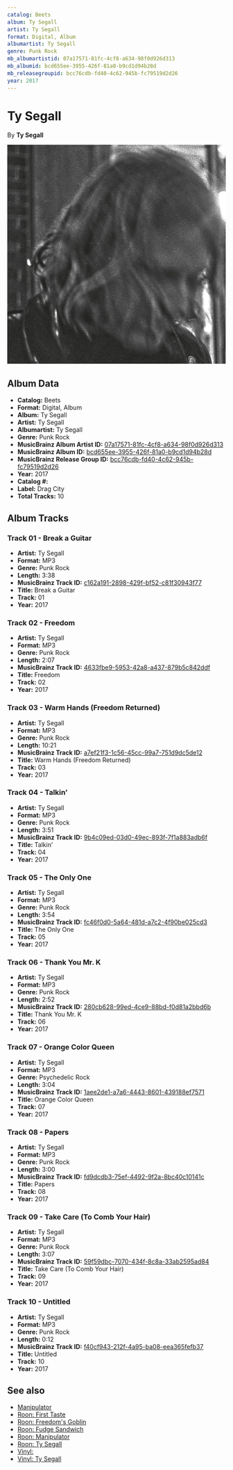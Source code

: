 ```yaml
---
catalog: Beets
album: Ty Segall
artist: Ty Segall
format: Digital, Album
albumartist: Ty Segall
genre: Punk Rock
mb_albumartistid: 07a17571-81fc-4cf8-a634-98f0d926d313
mb_albumid: bcd655ee-3955-426f-81a0-b9cd1d94b28d
mb_releasegroupid: bcc76cdb-fd40-4c62-945b-fc79519d2d26
year: 2017
---
```


# Ty Segall

By **Ty Segall**

![](../../assets/beetscovers/Ty_Segall-Ty_Segall.jpg)

## Album Data

- **Catalog:** Beets
- **Format:** Digital, Album
- **Album:** Ty Segall
- **Artist:** Ty Segall
- **Albumartist:** Ty Segall
- **Genre:** Punk Rock
- **MusicBrainz Album Artist ID:** [07a17571-81fc-4cf8-a634-98f0d926d313](https://musicbrainz.org/artist/07a17571-81fc-4cf8-a634-98f0d926d313)
- **MusicBrainz Album ID:** [bcd655ee-3955-426f-81a0-b9cd1d94b28d](https://musicbrainz.org/release/bcd655ee-3955-426f-81a0-b9cd1d94b28d)
- **MusicBrainz Release Group ID:** [bcc76cdb-fd40-4c62-945b-fc79519d2d26](https://musicbrainz.org/release-group/bcc76cdb-fd40-4c62-945b-fc79519d2d26)
- **Year:** 2017
- **Catalog #:** 
- **Label:** Drag City
- **Total Tracks:** 10

## Album Tracks

### Track 01 - Break a Guitar

- **Artist:** Ty Segall
- **Format:** MP3
- **Genre:** Punk Rock
- **Length:** 3:38
- **MusicBrainz Track ID:** [c162a191-2898-429f-bf52-c81f30943f77](https://musicbrainz.org/recording/c162a191-2898-429f-bf52-c81f30943f77)
- **Title:** Break a Guitar
- **Track:** 01
- **Year:** 2017

### Track 02 - Freedom

- **Artist:** Ty Segall
- **Format:** MP3
- **Genre:** Punk Rock
- **Length:** 2:07
- **MusicBrainz Track ID:** [4633fbe9-5953-42a8-a437-879b5c842ddf](https://musicbrainz.org/recording/4633fbe9-5953-42a8-a437-879b5c842ddf)
- **Title:** Freedom
- **Track:** 02
- **Year:** 2017

### Track 03 - Warm Hands (Freedom Returned)

- **Artist:** Ty Segall
- **Format:** MP3
- **Genre:** Punk Rock
- **Length:** 10:21
- **MusicBrainz Track ID:** [a7ef21f3-1c56-45cc-99a7-751d9dc5de12](https://musicbrainz.org/recording/a7ef21f3-1c56-45cc-99a7-751d9dc5de12)
- **Title:** Warm Hands (Freedom Returned)
- **Track:** 03
- **Year:** 2017

### Track 04 - Talkin’

- **Artist:** Ty Segall
- **Format:** MP3
- **Genre:** Punk Rock
- **Length:** 3:51
- **MusicBrainz Track ID:** [9b4c09ed-03d0-49ec-893f-7f1a883adb6f](https://musicbrainz.org/recording/9b4c09ed-03d0-49ec-893f-7f1a883adb6f)
- **Title:** Talkin’
- **Track:** 04
- **Year:** 2017

### Track 05 - The Only One

- **Artist:** Ty Segall
- **Format:** MP3
- **Genre:** Punk Rock
- **Length:** 3:54
- **MusicBrainz Track ID:** [fc46f0d0-5a64-481d-a7c2-4f90be025cd3](https://musicbrainz.org/recording/fc46f0d0-5a64-481d-a7c2-4f90be025cd3)
- **Title:** The Only One
- **Track:** 05
- **Year:** 2017

### Track 06 - Thank You Mr. K

- **Artist:** Ty Segall
- **Format:** MP3
- **Genre:** Punk Rock
- **Length:** 2:52
- **MusicBrainz Track ID:** [280cb628-99ed-4ce9-88bd-f0d81a2bbd6b](https://musicbrainz.org/recording/280cb628-99ed-4ce9-88bd-f0d81a2bbd6b)
- **Title:** Thank You Mr. K
- **Track:** 06
- **Year:** 2017

### Track 07 - Orange Color Queen

- **Artist:** Ty Segall
- **Format:** MP3
- **Genre:** Psychedelic Rock
- **Length:** 3:04
- **MusicBrainz Track ID:** [1aee2de1-a7a6-4443-8601-439188ef7571](https://musicbrainz.org/recording/1aee2de1-a7a6-4443-8601-439188ef7571)
- **Title:** Orange Color Queen
- **Track:** 07
- **Year:** 2017

### Track 08 - Papers

- **Artist:** Ty Segall
- **Format:** MP3
- **Genre:** Punk Rock
- **Length:** 3:00
- **MusicBrainz Track ID:** [fd9dcdb3-75ef-4492-9f2a-8bc40c10141c](https://musicbrainz.org/recording/fd9dcdb3-75ef-4492-9f2a-8bc40c10141c)
- **Title:** Papers
- **Track:** 08
- **Year:** 2017

### Track 09 - Take Care (To Comb Your Hair)

- **Artist:** Ty Segall
- **Format:** MP3
- **Genre:** Punk Rock
- **Length:** 3:07
- **MusicBrainz Track ID:** [59f59dbc-7070-434f-8c8a-33ab2595ad84](https://musicbrainz.org/recording/59f59dbc-7070-434f-8c8a-33ab2595ad84)
- **Title:** Take Care (To Comb Your Hair)
- **Track:** 09
- **Year:** 2017

### Track 10 - Untitled

- **Artist:** Ty Segall
- **Format:** MP3
- **Genre:** Punk Rock
- **Length:** 0:12
- **MusicBrainz Track ID:** [f40cf943-212f-4a95-ba08-eea365fefb37](https://musicbrainz.org/recording/f40cf943-212f-4a95-ba08-eea365fefb37)
- **Title:** Untitled
- **Track:** 10
- **Year:** 2017


## See also

- [Manipulator](Manipulator.md)
- [Roon: First Taste](../../Roon/Ty_Segall/First_Taste.md)
- [Roon: Freedom's Goblin](../../Roon/Ty_Segall/Freedoms_Goblin.md)
- [Roon: Fudge Sandwich](../../Roon/Ty_Segall/Fudge_Sandwich.md)
- [Roon: Manipulator](../../Roon/Ty_Segall/Manipulator.md)
- [Roon: Ty Segall](../../Roon/Ty_Segall/Ty_Segall.md)
- [Vinyl: ](../../Vinyl/Ty_Segall/Ty_Segall_index.md)
- [Vinyl: Ty Segall](../../Vinyl/Ty_Segall/Ty_Segall.md)
